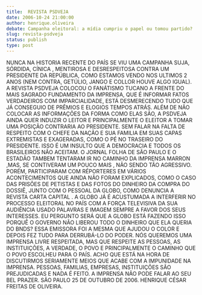 ```yaml
---
title:  REVISTA PSDVEJA
date: 2006-10-24 21:00:00
author: henrique.oliveira
debate: Campanha eleitoral: a mídia cumpriu o papel ou tomou partido?
slug: revista-psdveja
status: publish 
type: post
---
```


NUNCA NA HISTORIA RECENTE DO PAÍS SE VIU UMA CAMPANHA SUJA, SÓRDIDA, CÍNICA , MENTIROSA E DESRESPEITOSA CONTRA UM PRESIDENTE DA REPÚBLICA, COMO ESTAMOS VENDO NOS ULTIMOS 2 ANOS (NEM CONTRA, GETÚLIO, JANGO E COLLOR HOUVE ALGO IGUAL).
 A REVISTA PSDVEJA COLOCOU O FANÁTISMO TUCANO A FRENTE DO MAIS SAGRADO FUNDAMENTO DA IMPRENSA, QUE É INFORMAR FATOS VERDADEIROS COM IMPARCIALIDADE, ESTÁ DESMERECENDO TUDO QUE JÁ CONSEGUIO DE PRÊMIOS E ELOGIOS TEMPOS ATRÁS. ALÉM DE NÃO COLOCAR AS INFORMAÇÕES DA FORMA COMO ELAS SÃO, A PSDVEJA AINDA QUER INDUZIR O LEITOR E PRINCIPALMENTE O ELEITOR A TOMAR UMA POSIÇÃO CONTRARIA AO PRESIDENTE. SEM FALAR NA FALTA DE RESPEITO COM O CHEFE DA NAÇÃO E SUA FAMILIA EM SUAS CAPAS EXTREMISTAS E EXAGERADAS, COMO O PÉ NO TRASEIRO DO PRESIDENTE. ISSO É UM INSULTO QUE A DEMOCRACIA E TODOS OS BRASILEIROS NÃO ACEITAM.
 O JORNAL FOLHA DE SÃO PAULO E O ESTADÃO TAMBEM TENTARAM IR NO CAMINHO DA IMPRENSA MARRON ,MAS, SE CONTIVERAM UM POUCO MAIS , NÃO SENDO TÃO AGRESSIVO. PORÉM, PARTICIPARAM COM RÉPORTERES EM VÁRIOS ACONTECIMENTOS QUE AINDA NÃO FORAM EXPLICADOS, COMO O CASO DAS PRISÕES DE PETISTAS E DAS FOTOS DO DINHEIRO DA COMPRA DO DOSSIÊ, JUNTO COM O PESSOAL DA GLOBO, COMO DENUNCIA A REVISTA CARTA CAPITAL . 
 A GLOBO JÁ É ACUSTUMADA A INTERFERIR NO PROCESSO ELEITORAL NO PAÍS COM A FORÇA TELEVISIVA DA SUA AUDIÊNCIA USADO PALAVRAS E IMAGEM SEMPRE A FAVOR DOS SEUS INTERESSES. EU PERGUNTO SERÁ QUE A GLOBO ESTÁ FAZENDO ISSO PORQUÊ O GOVERNO NÃO LIBEROU TODO O DINHEIRO QUE ELA QUERIA DO BNDS? ESSA EMISSORA FOI A MESMA QUE AJUDOU O COLOR E DEPOIS FEZ TUDO PARA DERRUBÁ-LO DO PODER.
 NÓS QUEREMOS UMA IMPRENSA LIVRE RESPEITADA, MAS QUE RESPEITE AS PESSOAS, AS INSTITUIÇÕES, A VERDADE, O POVO E PRINCIPALMENTE O CAMINHO QUE O POVO ESCOLHEU PARA O PAÍS. ACHO QUE ESTÁ NA HORA DE DISCUTIRMOS SERIAMENTE MEIOS QUE ACABE COM A IMPUNIDADE NA IMPRENSA. PESSOAS, FAMILIAS, EMPRESAS, INSTITUIÇÕES SÃO PREJUDICADAS E NADA É FEITO. A IMPRENSA NÃO PODE FALAR AO SEU BEL PRAZER.
SÃO PAULO 25 DE OUTUBRO DE 2006.
HENRIQUE CÉSAR FREITAS DE OLIVEIRA.
